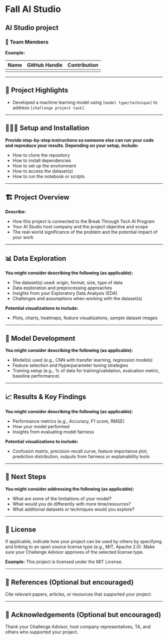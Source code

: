 # Fall AI Studio

AI Studio project
---

### 👥 **Team Members**

**Example:**

| Name             | GitHub Handle | Contribution                                                             |
|------------------|---------------|--------------------------------------------------------------------------|
|     |  |             |

---

## 🎯 **Project Highlights**

- Developed a machine learning model using `[model type/technique]` to address `[challenge project task]`.

---

## 👩🏽‍💻 **Setup and Installation**

**Provide step-by-step instructions so someone else can run your code and reproduce your results. Depending on your setup, include:**

* How to clone the repository
* How to install dependencies
* How to set up the environment
* How to access the dataset(s)
* How to run the notebook or scripts

---

## 🏗️ **Project Overview**

**Describe:**

- How this project is connected to the Break Through Tech AI Program
- Your AI Studio host company and the project objective and scope
- The real-world significance of the problem and the potential impact of your work

---

## 📊 **Data Exploration**

**You might consider describing the following (as applicable):**

* The dataset(s) used: origin, format, size, type of data
* Data exploration and preprocessing approaches
* Insights from your Exploratory Data Analysis (EDA)
* Challenges and assumptions when working with the dataset(s)

**Potential visualizations to include:**

* Plots, charts, heatmaps, feature visualizations, sample dataset images

---

## 🧠 **Model Development**

**You might consider describing the following (as applicable):**

* Model(s) used (e.g., CNN with transfer learning, regression models)
* Feature selection and Hyperparameter tuning strategies
* Training setup (e.g., % of data for training/validation, evaluation metric, baseline performance)


---

## 📈 **Results & Key Findings**

**You might consider describing the following (as applicable):**

* Performance metrics (e.g., Accuracy, F1 score, RMSE)
* How your model performed
* Insights from evaluating model fairness

**Potential visualizations to include:**

* Confusion matrix, precision-recall curve, feature importance plot, prediction distribution, outputs from fairness or explainability tools

---

## 🚀 **Next Steps**

**You might consider addressing the following (as applicable):**

* What are some of the limitations of your model?
* What would you do differently with more time/resources?
* What additional datasets or techniques would you explore?

---

## 📝 **License**

If applicable, indicate how your project can be used by others by specifying and linking to an open source license type (e.g., MIT, Apache 2.0). Make sure your Challenge Advisor approves of the selected license type.

**Example:**
This project is licensed under the MIT License.

---

## 📄 **References** (Optional but encouraged)

Cite relevant papers, articles, or resources that supported your project.

---

## 🙏 **Acknowledgements** (Optional but encouraged)

Thank your Challenge Advisor, host company representatives, TA, and others who supported your project.
